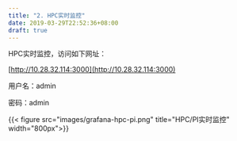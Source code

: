 ```yaml
---
title: "2. HPC实时监控"
date: 2019-03-29T22:52:36+08:00
draft: true
---
```


HPC实时监控，访问如下网址：

[http://10.28.32.114:3000](http://10.28.32.114:3000)

用户名：admin

密码：admin

{{< figure src="images/grafana-hpc-pi.png" title="HPC/PI实时监控" width="800px">}}
